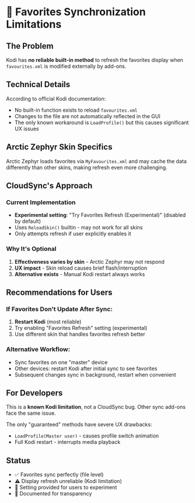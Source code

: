 # 🚨 Favorites Synchronization Limitations

## The Problem

Kodi has **no reliable built-in method** to refresh the favorites display when `favourites.xml` is modified externally by add-ons.

## Technical Details

According to official Kodi documentation:
- No built-in function exists to reload `favourites.xml`
- Changes to the file are not automatically reflected in the GUI
- The only known workaround is `LoadProfile()` but this causes significant UX issues

## Arctic Zephyr Skin Specifics

Arctic Zephyr loads favorites via `MyFavourites.xml` and may cache the data differently than other skins, making refresh even more challenging.

## CloudSync's Approach

### Current Implementation
- **Experimental setting**: "Try Favorites Refresh (Experimental)" (disabled by default)
- Uses `ReloadSkin()` builtin - may not work for all skins
- Only attempts refresh if user explicitly enables it

### Why It's Optional
1. **Effectiveness varies by skin** - Arctic Zephyr may not respond
2. **UX impact** - Skin reload causes brief flash/interruption
3. **Alternative exists** - Manual Kodi restart always works

## Recommendations for Users

### If Favorites Don't Update After Sync:
1. **Restart Kodi** (most reliable)
2. Try enabling "Favorites Refresh" setting (experimental)
3. Use different skin that handles favorites refresh better

### Alternative Workflow:
- Sync favorites on one "master" device
- Other devices: restart Kodi after initial sync to see favorites
- Subsequent changes sync in background, restart when convenient

## For Developers

This is a **known Kodi limitation**, not a CloudSync bug. Other sync add-ons face the same issue.

The only "guaranteed" methods have severe UX drawbacks:
- `LoadProfile(Master user)` - causes profile switch animation
- Full Kodi restart - interrupts media playback

## Status

- ✅ Favorites sync perfectly (file level)
- ⚠️ Display refresh unreliable (Kodi limitation)
- 🔄 Setting provided for users to experiment
- 📖 Documented for transparency